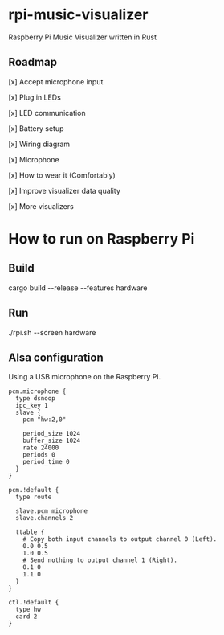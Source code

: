 # rpi-music-visualizer
Raspberry Pi Music Visualizer written in Rust

## Roadmap

[x] Accept microphone input

[x] Plug in LEDs

[x] LED communication

[x] Battery setup

[x] Wiring diagram

[x] Microphone

[x] How to wear it (Comfortably)

[x] Improve visualizer data quality

[x] More visualizers

# How to run on Raspberry Pi

## Build

cargo build --release --features hardware

## Run

./rpi.sh --screen hardware

## Alsa configuration
Using a USB microphone on the Raspberry Pi.

```
pcm.microphone {
  type dsnoop
  ipc_key 1
  slave {
    pcm "hw:2,0"

    period_size 1024
    buffer_size 1024
    rate 24000
    periods 0
    period_time 0
  }
}

pcm.!default {
  type route

  slave.pcm microphone
  slave.channels 2

  ttable {
    # Copy both input channels to output channel 0 (Left).
    0.0 0.5
    1.0 0.5
    # Send nothing to output channel 1 (Right).
    0.1 0
    1.1 0
  }
}

ctl.!default {
  type hw
  card 2
}
```
